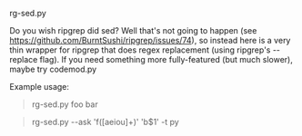 rg-sed.py

Do you wish ripgrep did sed? Well that's not going to happen (see https://github.com/BurntSushi/ripgrep/issues/74), so instead here is a very thin wrapper for ripgrep that does regex replacement (using ripgrep's --replace flag). If you need something more fully-featured (but much slower), maybe try codemod.py

Example usage:
> rg-sed.py foo bar

> rg-sed.py --ask 'f([aeiou]+)' 'b$1' -t py
